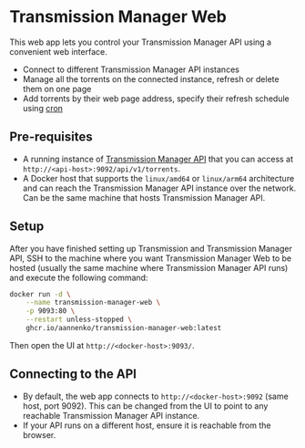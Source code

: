 # Transmission Manager Web
This web app lets you control your Transmission Manager API using a convenient web interface.
- Connect to different Transmission Manager API instances
- Manage all the torrents on the connected instance, refresh or delete them on one page
- Add torrents by their web page address, specify their refresh schedule using [cron](https://crontab.guru)

## Pre-requisites
- A running instance of [Transmission Manager API](../TransmissionManager.Api/README.md) that you can access at `http://<api-host>:9092/api/v1/torrents`.
- A Docker host that supports the `linux/amd64` or `linux/arm64` architecture and can reach the Transmission Manager API instance over the network. Can be the same machine that hosts Transmission Manager API.

## Setup
After you have finished setting up Transmission and Transmission Manager API, SSH to the machine where you want Transmission Manager Web to be hosted (usually the same machine where Transmission Manager API runs) and execute the following command:
```bash
docker run -d \
	--name transmission-manager-web \
	-p 9093:80 \
	--restart unless-stopped \
	ghcr.io/aannenko/transmission-manager-web:latest
```

Then open the UI at `http://<docker-host>:9093/`.

## Connecting to the API
- By default, the web app connects to `http://<docker-host>:9092` (same host, port 9092). This can be changed from the UI to point to any reachable Transmission Manager API instance.
- If your API runs on a different host, ensure it is reachable from the browser.